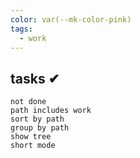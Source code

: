 ```yaml
---
color: var(--mk-color-pink)
tags:
  - work
---
```

## tasks ✔

```tasks
not done
path includes work
sort by path
group by path
show tree
short mode
```
